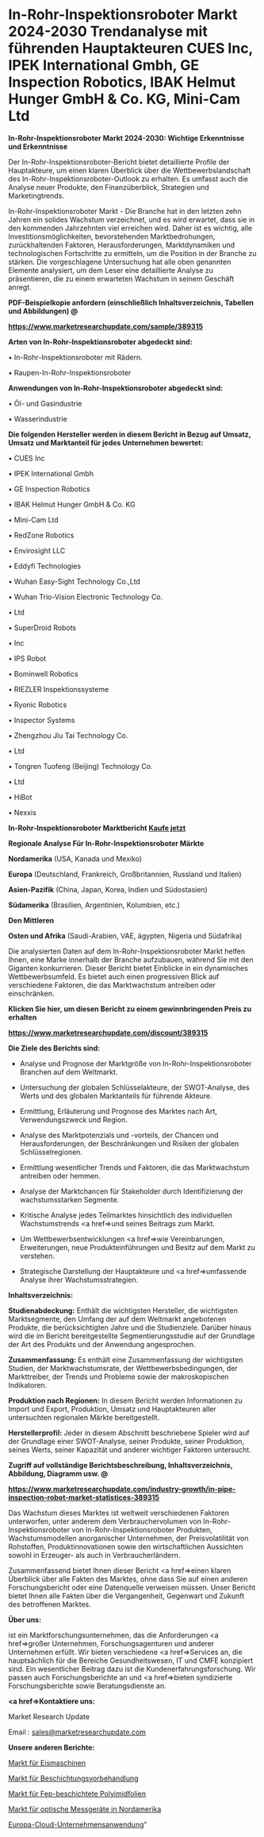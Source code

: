 # In-Rohr-Inspektionsroboter Markt 2024-2030 Trendanalyse mit führenden Hauptakteuren CUES Inc, IPEK International Gmbh, GE Inspection Robotics, IBAK Helmut Hunger GmbH & Co. KG, Mini-Cam Ltd

<strong>In-Rohr-Inspektionsroboter Markt 2024-2030: Wichtige Erkenntnisse und Erkenntnisse</strong>

Der In-Rohr-Inspektionsroboter-Bericht bietet detaillierte Profile der Hauptakteure, um einen klaren Überblick über die Wettbewerbslandschaft des In-Rohr-Inspektionsroboter-Outlook zu erhalten. Es umfasst auch die Analyse neuer Produkte, den Finanzüberblick, Strategien und Marketingtrends.

In-Rohr-Inspektionsroboter Markt - Die Branche hat in den letzten zehn Jahren ein solides Wachstum verzeichnet, und es wird erwartet, dass sie in den kommenden Jahrzehnten viel erreichen wird. Daher ist es wichtig, alle Investitionsmöglichkeiten, bevorstehenden Marktbedrohungen, zurückhaltenden Faktoren, Herausforderungen, Marktdynamiken und technologischen Fortschritte zu ermitteln, um die Position in der Branche zu stärken. Die vorgeschlagene Untersuchung hat alle oben genannten Elemente analysiert, um dem Leser eine detaillierte Analyse zu präsentieren, die zu einem erwarteten Wachstum in seinem Geschäft anregt.



<strong><b>PDF-Beispielkopie anfordern (einschließlich Inhaltsverzeichnis, Tabellen und Abbildungen) @ </b></strong>

<strong><a href=https://www.marketresearchupdate.com/sample/389315>

<strong>https://www.marketresearchupdate.com/sample/389315</u></a></strong></strong>



<strong>Arten von In-Rohr-Inspektionsroboter abgedeckt sind:</strong>

• In-Rohr-Inspektionsroboter mit Rädern.

• Raupen-In-Rohr-Inspektionsroboter



<strong>Anwendungen von In-Rohr-Inspektionsroboter abgedeckt sind:</strong>

• Öl- und Gasindustrie

• Wasserindustrie



<strong>Die folgenden Hersteller werden in diesem Bericht in Bezug auf Umsatz, Umsatz und Marktanteil für jedes Unternehmen bewertet:</strong>

• CUES Inc

• IPEK International Gmbh

• GE Inspection Robotics

• IBAK Helmut Hunger GmbH & Co. KG

• Mini-Cam Ltd

• RedZone Robotics

• Envirosight LLC

• Eddyfi Technologies

• Wuhan Easy-Sight Technology Co.,Ltd

• Wuhan Trio-Vision Electronic Technology Co.

• Ltd

• SuperDroid Robots

• Inc

• IPS Robot

• Bominwell Robotics

• RIEZLER Inspektionssysteme

• Ryonic Robotics

• Inspector Systems

• Zhengzhou Jiu Tai Technology Co.

• Ltd

• Tongren Tuofeng (Beijing) Technology Co.

• Ltd

• HiBot

• Nexxis



<strong>In-Rohr-Inspektionsroboter Marktbericht <a href=https://www.marketresearchupdate.com/buynow/389315>Kaufe jetzt</a></strong>



<strong>Regionale Analyse Für In-Rohr-Inspektionsroboter Märkte</strong>



<strong>Nordamerika</strong> (USA, Kanada und Mexiko)



<strong>Europa</strong> (Deutschland, Frankreich, Großbritannien, Russland und Italien)



<strong>Asien-Pazifik</strong> (China, Japan, Korea, Indien und Südostasien)



<strong>Südamerika</strong> (Brasilien, Argentinien, Kolumbien, etc.)



<strong>Den Mittleren</strong> 

<strong>Osten und Afrika</strong> (Saudi-Arabien, VAE, ägypten, Nigeria und Südafrika)

Die analysierten Daten auf dem In-Rohr-Inspektionsroboter Markt helfen Ihnen, eine Marke innerhalb der Branche aufzubauen, während Sie mit den Giganten konkurrieren. Dieser Bericht bietet Einblicke in ein dynamisches Wettbewerbsumfeld. Es bietet auch einen progressiven Blick auf verschiedene Faktoren, die das Marktwachstum antreiben oder einschränken.



<strong>Klicken Sie hier, um diesen Bericht zu einem gewinnbringenden Preis zu erhalten
</strong>

<strong><a href=https://www.marketresearchupdate.com/discount/389315>https://www.marketresearchupdate.com/discount/389315</b></u></strong></a>



<strong>Die Ziele des Berichts sind:</strong>

- Analyse und Prognose der Marktgröße von In-Rohr-Inspektionsroboter Branchen auf dem Weltmarkt.

- Untersuchung der globalen Schlüsselakteure, der SWOT-Analyse, des Werts und des globalen Marktanteils für führende Akteure.

- Ermittlung, Erläuterung und Prognose des Marktes nach Art, Verwendungszweck und Region.

- Analyse des Marktpotenzials und -vorteils, der Chancen und Herausforderungen, der Beschränkungen und Risiken der globalen Schlüsselregionen.

- Ermittlung wesentlicher Trends und Faktoren, die das Marktwachstum antreiben oder hemmen.

- Analyse der Marktchancen für Stakeholder durch Identifizierung der wachstumsstarken Segmente.

- Kritische Analyse jedes Teilmarktes hinsichtlich des individuellen Wachstumstrends <a href=>und</a> seines Beitrags zum Markt.

- Um Wettbewerbsentwicklungen <a href=>wie</a> Vereinbarungen, Erweiterungen, neue Produkteinführungen und Besitz auf dem Markt zu verstehen.

- Strategische Darstellung der Hauptakteure und <a href=>umfas</a>sende Analyse ihrer Wachstumsstrategien.



<strong>Inhaltsverzeichnis:</strong>



<strong>Studienabdeckung:</strong> Enthält die wichtigsten Hersteller, die wichtigsten Marktsegmente, den Umfang der auf dem Weltmarkt angebotenen Produkte, die berücksichtigten Jahre und die Studienziele. Darüber hinaus wird die im Bericht bereitgestellte Segmentierungsstudie auf der Grundlage der Art des Produkts und der Anwendung angesprochen.



<strong>Zusammenfassung:</strong> Es enthält eine Zusammenfassung der wichtigsten Studien, der Marktwachstumsrate, der Wettbewerbsbedingungen, der Markttreiber, der Trends und Probleme sowie der makroskopischen Indikatoren.



<strong>Produktion nach Regionen:</strong> In diesem Bericht werden Informationen zu Import und Export, Produktion, Umsatz und Hauptakteuren aller untersuchten regionalen Märkte bereitgestellt.



<strong>Herstellerprofil:</strong> Jeder in diesem Abschnitt beschriebene Spieler wird auf der Grundlage einer SWOT-Analyse, seiner Produkte, seiner Produktion, seines Werts, seiner Kapazität und anderer wichtiger Faktoren untersucht.



<strong><b>Zugriff auf vollständige Berichtsbeschreibung, Inhaltsverzeichnis, Abbildung, Diagramm usw. @ </b></strong>

<strong><a href=https://www.marketresearchupdate.com/industry-growth/in-pipe-inspection-robot-market-statistices-389315>https://www.marketresearchupdate.com/industry-growth/in-pipe-inspection-robot-market-statistices-389315</a></strong>

Das Wachstum dieses Marktes ist weltweit verschiedenen Faktoren unterworfen, unter anderem dem Verbrauchervolumen von In-Rohr-Inspektionsroboter von In-Rohr-Inspektionsroboter Produkten, Wachstumsmodellen anorganischer Unternehmen, der Preisvolatilität von Rohstoffen, Produktinnovationen sowie den wirtschaftlichen Aussichten sowohl in Erzeuger- als auch in Verbraucherländern.

Zusammenfassend bietet Ihnen dieser Bericht <a href=>einen</a> klaren Überblick über alle Fakten des Marktes, ohne dass Sie auf einen anderen Forschungsbericht oder eine Datenquelle verweisen müssen. Unser Bericht bietet Ihnen alle Fakten über die Vergangenheit, Gegenwart und Zukunft des betroffenen Marktes.



<strong>Über uns:</strong>

 ist ein Marktforschungsunternehmen, das die Anforderungen <a href=>großer</a> Unternehmen, Forschungsagenturen und anderer Unternehmen erfüllt. Wir bieten verschiedene <a href=>Services</a> an, die hauptsächlich für die Bereiche Gesundheitswesen, IT und CMFE konzipiert sind. Ein wesentlicher Beitrag dazu ist die Kundenerfahrungsforschung. Wir passen auch Forschungsberichte an und <a href=>bieten</a> syndizierte Forschungsberichte sowie Beratungsdienste an.



<strong><a href=>Kontaktiere uns:</a></strong>

Market Research Update

Email : sales@marketresearchupdate.com



<strong>Unsere anderen Berichte:</strong>

<a href=https://www.linkedin.com/pulse/ice-cream-machines-market-research-uncovered>Markt für Eismaschinen</a>

<a href=https://www.linkedin.com/pulse/coating-pretreatment-market-analysis-segment>Markt für Beschichtungsvorbehandlung</a>

<a href=https://www.linkedin.com/pulse/fep-coated-polyimide-film-market-sizing-up-anticipating>Markt für Fep-beschichtete Polyimidfolien</a>

<a href=https://www.linkedin.com/pulse/north-america-optical-measuring-instruments-market>Markt für optische Messgeräte in Nordamerika</a>

<a href=https://www.linkedin.com/pulse/europe-cloud-enterprise-application>Europa-Cloud-Unternehmensanwendung</a>"
